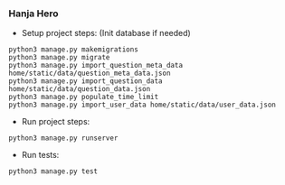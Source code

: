 ### Hanja Hero

* Setup project steps:
  (Init database if needed)
```shell
python3 manage.py makemigrations
python3 manage.py migrate
python3 manage.py import_question_meta_data home/static/data/question_meta_data.json
python3 manage.py import_question_data home/static/data/question_data.json
python3 manage.py populate_time_limit
python3 manage.py import_user_data home/static/data/user_data.json
```
* Run project steps:
```shell
python3 manage.py runserver
```

* Run tests:
```shell
python3 manage.py test
```

